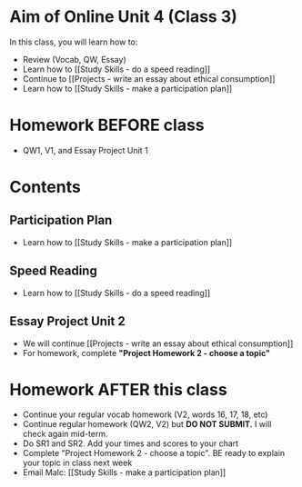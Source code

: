 # Aim of Online Unit 4 (Class 3)
In this class, you will learn how to:
* Review (Vocab, QW, Essay)
* Learn how to [[Study Skills - do a speed reading]] 
* Continue to [[Projects - write an essay about ethical consumption]]
* Learn how to [[Study Skills - make a participation plan]]


# Homework BEFORE class
* QW1, V1, and Essay Project Unit 1

# Contents
## Participation Plan
* Learn how to [[Study Skills - make a participation plan]]

## Speed Reading 
* Learn how to [[Study Skills - do a speed reading]] 

## Essay Project Unit 2
* We will continue [[Projects - write an essay about ethical consumption]]
* For homework, complete __"Project Homework 2 - choose a topic"__ 

# Homework AFTER this class
* Continue your regular vocab homework (V2, words 16, 17, 18, etc)
* Continue regular homework (QW2, V2) but __DO NOT SUBMIT.__  I will check again mid-term.
* Do SR1 and SR2. Add your times and scores to your chart
* Complete "Project Homework 2 - choose a topic". BE ready to explain your topic in class next week
* Email Malc: [[Study Skills - make a participation plan]]





